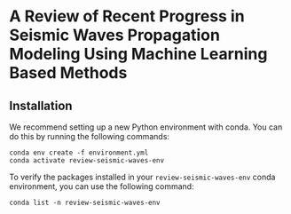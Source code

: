 # A Review of Recent Progress in Seismic Waves Propagation Modeling Using Machine Learning Based Methods

## Installation

We recommend setting up a new Python environment with conda. You can do this by running the following commands:

```
conda env create -f environment.yml
conda activate review-seismic-waves-env
```

To verify the packages installed in your `review-seismic-waves-env` conda environment, you can use the following command:

 ```
conda list -n review-seismic-waves-env
 ```
